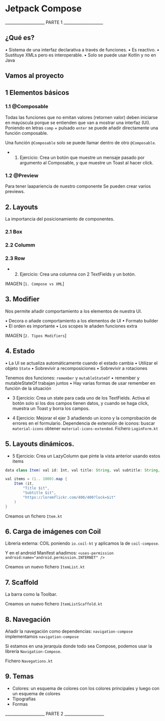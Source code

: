 
# Jetpack Compose

____________________ PARTE 1 ____________________

## ¿Qué es?
• Sistema de una interfaz declarativa a través de funciones.
• Es reactivo.
• Sustituye XMLs pero es interoperable.
• Solo se puede usar Kotlin y no en Java

## Vamos al proyecto

## 1 Elementos básicos

### 1.1 @Composable
Todas las funciones que no emitan valores (retornen valor) deben iniciarse en mayúscula porque se entienden que van a mostrar una interfaz (UI).
Poniendo en letras `comp` + pulsado `enter` se puede añadir directamente una función composable.

Una función `@Composable` solo se puede llamar dentro de otro `@Composable`.

* 1. Ejercicio: Crea un botón que muestre un mensaje pasado por argumento al Composable, y que muestre un Toast al hacer click.

### 1.2 @Preview
Para tener laapariencia de nuestro componente
Se pueden crear varios previews.

## 2. Layouts
La importancia del posicionamiento de componentes.

### 2.1 Box
### 2.2 Columm
### 2.3 Row

* 2. Ejercicio: Crea una columna con 2 TextFields y un botón.

IMAGEN [`1. Compose vs XML`]

## 3. Modifier
Nos permite añadir comportamiento a los elementos de nuestra UI.

• Decora o añade comportamiento a los elementos de UI
• Formato builder
• El orden es importante
• Los scopes le añaden funciones extra

IMAGEN [`2. Tipos Modifiers`]

## 4. Estado
• La UI se actualiza automáticamente cuando el estado cambia
• Utilizar el objeto `State`
• Sobrevivir a recomposiciones
• Sobrevivir a rotaciones

Tenemos dos funciones: `remember` y `mutableStateOf`
• remember y mutableStateOf trabajan juntos
• Hay varias formas de usar remember en función de la situación

* 3 Ejercicio: Crea un state para cada uno de los TextFields. Activa el botón solo si los dos campos tienen datos, y cuando se haga click, muestra un Toast y borra los campos.

* 4 Ejercicio: Mejorar el ejer 3 añadiendo un icono y la comprobación de errores en el formulario.
Dependencia de extensión de iconos: buscar `material-icons` obtener `material-icons-extended`.
Fichero `LoginForm.kt`

## 5. Layouts dinámicos.
* 5 Ejercicio: Crea un LazyColumn que pinte la vista anterior usando estos items
```java
data class Item( val id: Int, val title: String, val subtitle: String, val thumb: String)

val items = (1.. 1000).map {
    Item (it,
        "Title $it",
        "Subtitle $it",
        "https://loremflickr.com/400/400?lock=$it"
    )
}
```

Creamos un fichero `Item.kt`

## 6. Carga de imágenes con Coil
Librería externa: COIL poniendo `io.coil-kt` y aplicamos la de `coil-compose`.

Y en el android Manifest añadimos: `<uses-permission android:name="android.permission.INTERNET" />`

Creamos un nuevo fichero `ItemList.kt`

## 7. Scaffold
La barra como la Toolbar.

Creamos un nuevo fichero `ItemListScaffold.kt`

## 8. Navegación
Añadir la navegación como dependencias: `navigation-compose` implementamos `navigation-compose`

Si estamos en una jerarquía donde todo sea Compose, podemos usar la librería `Navigation-Compose`.

Fichero `Navegations.kt`

## 9. Temas
- Colores: un esquema de colores con los colores principales y luego con un esquema de colores
- Tipografías
- Formas

____________________ PARTE 2 ____________________


